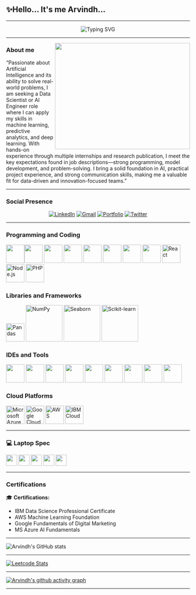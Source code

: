 ## **✨Hello... It's me Arvindh...**

---

<div align="center">
  
  ![Typing SVG](https://readme-typing-svg.herokuapp.com?font=Fira+Code&size=30&pause=1000&color=36BCF7&center=true&vCenter=true&width=600&lines=Aspiring+Data+Scientist;AI+Enthusiast;Python+Developer;Pre-Final+Year+B.Tech+Student)
  
</div>

---
<img align="right" width="370" height="290" src="https://media.istockphoto.com/id/1452604857/photo/businessman-touching-the-brain-working-of-artificial-intelligence-automation-predictive.jpg?s=612x612&w=0&k=20&c=GkAOxzduJbUKpS2-LX_l6jSKtyhdKlnPMo2ito4xpR4=">

### **About me**

“Passionate about Artificial Intelligence and its ability to solve real-world problems, I am seeking a Data Scientist or AI Engineer role where I can apply my skills in machine learning, predictive analytics, and deep learning. With hands-on experience through multiple internships and research publication, I meet the key expectations found in job descriptions—strong programming, model development, and problem-solving. I bring a solid foundation in AI, practical project experience, and strong communication skills, making me a valuable fit for data-driven and innovation-focused teams.”

---


### Social Presence
<div align="center">

[![LinkedIn](https://img.shields.io/badge/LinkedIn-0077B5?style=for-the-badge&logo=linkedin&logoColor=white)](www.linkedin.com/in/arvindhbabuv23)
[![Gmail](https://img.shields.io/badge/Gmail-D14836?style=for-the-badge&logo=gmail&logoColor=white)](mailto:arvindhbabu23@gmail.com)
[![Portfolio](https://img.shields.io/badge/Portfolio-FF6B6B?style=for-the-badge&logo=firefox&logoColor=white)](https://arvindhbabu.github.io/Portfolio/)
[![Twitter](https://img.shields.io/badge/Twitter-1DA1F2?style=for-the-badge&logo=twitter&logoColor=white)](https://x.com/Arvindh2316)

</div>

---

### Programming and Coding
<img height="50" width="50" src="https://img.icons8.com/color/48/000000/python.png" /><img height="50" width="50" src="https://img.icons8.com/color/48/000000/c-programming.png" />
<img height="50" width="50" src="https://img.icons8.com/color/48/000000/java-coffee-cup-logo.png" />
<img height="50" width="50" src="https://img.icons8.com/color/48/000000/html-5.png" />
<img height="50" width="50" src="https://img.icons8.com/color/48/000000/css3.png" />
<img height="50" width="50" src="https://img.icons8.com/color/48/000000/javascript.png" />
<img height="50" width="50" src="https://img.icons8.com/color/48/000000/mysql-logo.png" />
<img height="50" width="50" src="https://img.icons8.com/color/48/000000/mongodb.png" />
<img height="50" width="50" src="https://img.icons8.com/color/48/000000/react-native.png" title="React" />
<img height="50" width="50" src="https://img.icons8.com/color/48/000000/nodejs.png" title="Node.js" />
<img height="50" width="50" src="https://img.icons8.com/officel/48/000000/php-logo.png" title="PHP" />

### Libraries and Frameworks
<img height="50" width="50" src="https://cdn.jsdelivr.net/gh/devicons/devicon/icons/pandas/pandas-original.svg" title="Pandas" /> <img height="100" width="100" src="https://upload.wikimedia.org/wikipedia/commons/3/31/NumPy_logo_2020.svg" title="NumPy" /> 
<img height="100" width="100" src="https://seaborn.pydata.org/_static/logo-wide-lightbg.svg" title="Seaborn" /> 
<img height="100" width="100" src="https://upload.wikimedia.org/wikipedia/commons/0/05/Scikit_learn_logo_small.svg" title="Scikit-learn" />


### IDEs and Tools 
<img height="50" width="50" src="https://img.icons8.com/color/48/000000/visual-studio-code-2019.png"/> <img height="50" width="50" src="https://img.icons8.com/color/48/000000/pycharm.png"/> 
<img height="50" width="50" src="https://img.icons8.com/color/50/000000/git.png"/> 
<img height="50" width="50" src="https://img.icons8.com/dusk/64/000000/anaconda.png"/> 
<img height="50" width="50" src="https://img.icons8.com/color/48/000000/power-bi.png" />
<img height="50" width="50" src="https://img.icons8.com/color/48/000000/tensorflow.png" />
<img height="50" src="https://img.icons8.com/color/480/null/notion--v1.png" /> 
<img height="50" width="50" src="https://img.icons8.com/doodle/48/000000/adobe-photoshop.png"/> 
<img height="50" width="50" src="https://img.icons8.com/color/48/000000/figma--v1.png"/> 

### Cloud Platforms
<img height="50" width="50" src="https://cdn.jsdelivr.net/gh/devicons/devicon/icons/azure/azure-original.svg" title="Microsoft Azure" /> <img height="50" width="50" src="https://www.vectorlogo.zone/logos/google_cloud/google_cloud-icon.svg" title="Google Cloud" />
<img src="https://a0.awsstatic.com/libra-css/images/logos/aws_logo_smile_1200x630.png" height="50" alt="AWS" />
<img height="50" width="50" src="https://www.vectorlogo.zone/logos/ibm_cloud/ibm_cloud-icon.svg" title="IBM Cloud" />



---


### 💻 Laptop Spec
<p align="left">
  <img height="30" src="https://img.shields.io/badge/Lenovo-Ideapad_Slim_3-0071C5?style=for-the-badge&logo=lenovo&logoColor=white"/>
  <img height="30" src="https://img.shields.io/badge/Intel-Core_i5_12450H-0071C5?style=for-the-badge&logo=intel&logoColor=white"/>
  <img height="30" src="https://img.shields.io/badge/RAM-8GB-DD7F00?style=for-the-badge&logo=ram&logoColor=white"/>
  <img height="30" src="https://img.shields.io/badge/SSD-512GB-0ABF53?style=for-the-badge&logo=windows&logoColor=white"/>
  <img height="30" src="https://img.shields.io/badge/GPU-Intel_UHD-0071C5?style=for-the-badge&logo=intel&logoColor=white"/>
</p>

---

### Certifications

🎓 **Certifications:**
- IBM Data Science Professional Certificate 
- AWS Machine Learning Foundation
- Google Fundamentals of Digital Marketing
- MS Azure AI Fundamentals


---

![Arvindh's GitHub stats](https://github-readme-stats.vercel.app/api?username=Arvindhbabu&theme=dark&show_icons=true&&hide=issues,contribs)

---

[![Leetcode Stats](https://leetcard.jacoblin.cool/Arvindh?ext=contest&theme=dark)](https://leetcode.com/u/arvindhbabu23/)

---

[![Arvindh's github activity graph](https://github-readme-activity-graph.vercel.app/graph?username=Arvindhbabu&bg_color=000000&color=ffffff&line=51f565&point=ffffff&area=true&hide_border=true)](https://github.com/Arvindhbabu/github-readme-activity-graph)

---

